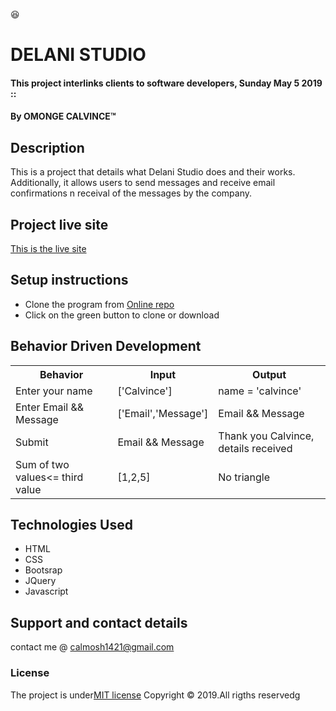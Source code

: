 :satisfied:
# DELANI STUDIO
#### This project interlinks clients to software developers, Sunday May 5 2019 ::
#### By **OMONGE CALVINCE**&trade;

## Description
This is a project that details what Delani Studio does and their works. Additionally, it allows users to send messages and receive email confirmations n receival of the messages by the company.
## Project live site
  [This is the live site](https://github.com/user/repo/blob/branch/other_file.md)
## Setup instructions
* Clone the program from [Online repo](https://github.com/user/repo/blob/branch/other_file.md)
* Click on the green button to clone or download

## Behavior Driven Development
<table>
    <tr>
      <th>Behavior</th> 
      <th>Input</th> 
      <th>Output</th>   
    </tr>
    <tr>
        <td>Enter your name</td>
        <td>['Calvince']</td>
        <td>name = 'calvince'</td>
    </tr>
    <tr>
        <td>Enter Email && Message</td>
        <td>['Email','Message']</td>
        <td>Email && Message</td>
    </tr>
    <tr>
        <td>Submit</td>
        <td>Email && Message</td>
        <td>Thank you Calvince, details received</td>
    </tr>
    <tr>
        <td>Sum of two values<= third value </td>
        <td>[1,2,5]</td>
        <td>No triangle</td>
    </tr>    
</table>

## Technologies Used
* HTML
* CSS
* Bootsrap
* JQuery
* Javascript

## Support and contact details
contact me @ calmosh1421@gmail.com
### License
The project is under[MIT license](https://github.com/user/repo/blob/branch/other_file.md)
Copyright &copy; 2019.All rigths reservedg
  
